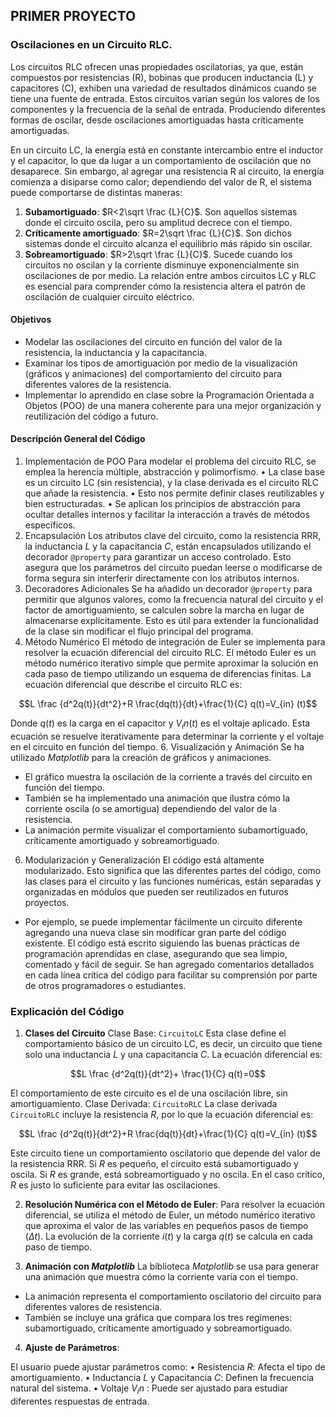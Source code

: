 ## PRIMER PROYECTO

### Oscilaciones en un Circuito RLC.

Los circuitos RLC ofrecen unas propiedades oscilatorias, ya que, están compuestos por resistencias (R), bobinas que producen inductancia (L) y capacitores (C), exhiben una variedad de resultados dinámicos cuando se tiene una fuente de entrada. Estos circuitos varían según los valores de los componentes y la frecuencia de la señal de entrada. Produciendo diferentes formas de oscilar, desde oscilaciones amortiguadas hasta críticamente amortiguadas.

En un circuito LC, la energía está en constante intercambio entre el inductor y el capacitor, lo que da lugar a un comportamiento de oscilación que no desaparece. Sin embargo, al agregar una resistencia R al circuito, la energía comienza a disiparse como calor; dependiendo del valor de R, el sistema puede comportarse de distintas maneras:
1.	**Subamortiguado**: $R<2\sqrt \frac {L}{C}$. Son aquellos sistemas donde el circuito oscila, pero su amplitud decrece con el tiempo.
2.	**Críticamente amortiguado**: $R=2\sqrt \frac {L}{C}$. Son dichos sistemas donde el circuito alcanza el equilibrio más rápido sin oscilar.
3.	**Sobreamortiguado**: $R>2\sqrt \frac {L}{C}$. Sucede cuando los circuitos no oscilan y la corriente disminuye exponencialmente sin oscilaciones de por medio. 
La relación entre ambos circuitos LC y RLC es esencial para comprender cómo la resistencia altera el patrón de oscilación de cualquier circuito eléctrico.

#### Objetivos 

-	Modelar las oscilaciones del circuito en función del valor de la resistencia, la inductancia y la capacitancia.
-	Examinar los tipos de amortiguación por medio de la visualización (gráficos y animaciones) del comportamiento del circuito para diferentes valores de la resistencia.
-	Implementar lo aprendido en clase sobre la Programación Orientada a Objetos (POO) de una manera coherente para una mejor organización y reutilización del código a futuro.

#### Descripción General del Código

1. Implementación de POO
Para modelar el problema del circuito RLC, se emplea la herencia múltiple, abstracción y polimorfismo.
  •	La clase base es un circuito LC (sin resistencia), y la clase derivada es el circuito RLC que añade la resistencia.
  •	Esto nos permite definir clases reutilizables y bien estructuradas.
  •	Se aplican los principios de abstracción para ocultar detalles internos y facilitar la interacción a través de métodos específicos.
2. Encapsulación
Los atributos clave del circuito, como la resistencia RRR, la inductancia $L$ y la capacitancia $C$, están encapsulados utilizando el decorador `@property` para garantizar un acceso controlado. Esto asegura que los parámetros del circuito puedan leerse o modificarse de forma segura sin interferir directamente con los atributos internos.
3. Decoradores Adicionales
Se ha añadido un decorador `@property` para permitir que algunos valores, como la frecuencia natural del circuito y el factor de amortiguamiento, se calculen sobre la marcha en lugar de almacenarse explícitamente. Esto es útil para extender la funcionalidad de la clase sin modificar el flujo principal del programa.
4. Método Numérico
El método de integración de Euler se implementa para resolver la ecuación diferencial del circuito RLC. El método Euler es un método numérico iterativo simple que permite aproximar la solución en cada paso de tiempo utilizando un esquema de diferencias finitas.
La ecuación diferencial que describe el circuito RLC es:

  $$L  \frac {d^2q(t)}{dt^2}+R \frac{dq(t)}{dt}+\frac{1}{C} q(t)=V_{in} (t)$$
  
Donde $q(t)$ es la carga en el capacitor y $V_in (t)$ es el voltaje aplicado.
Esta ecuación se resuelve iterativamente para determinar la corriente y el voltaje en el circuito en función del tiempo.
6. Visualización y Animación
Se ha utilizado *Matplotlib* para la creación de gráficos y animaciones.
-	El gráfico muestra la oscilación de la corriente a través del circuito en función del tiempo.
-	También se ha implementado una animación que ilustra cómo la corriente oscila (o se amortigua) dependiendo del valor de la resistencia.
-	La animación permite visualizar el comportamiento subamortiguado, críticamente amortiguado y sobreamortiguado.
6. Modularización y Generalización
El código está altamente modularizado. Esto significa que las diferentes partes del código, como las clases para el circuito y las funciones numéricas, están separadas y organizadas en módulos que pueden ser reutilizados en futuros proyectos.
-	Por ejemplo, se puede implementar fácilmente un circuito diferente agregando una nueva clase sin modificar gran parte del código existente.
El código está escrito siguiendo las buenas prácticas de programación aprendidas en clase, asegurando que sea limpio, comentado y fácil de seguir. Se han agregado comentarios detallados en cada línea crítica del código para facilitar su comprensión por parte de otros programadores o estudiantes.
### Explicación del Código
1. **Clases del Circuito**
Clase Base: `CircuitoLC`
Esta clase define el comportamiento básico de un circuito LC, es decir, un circuito que tiene solo una inductancia $L$ y una capacitancia $C$. La ecuación diferencial es:

 $$L  \frac {d^2q(t)}{dt^2}+ \frac{1}{C} q(t)=0$$
 
El comportamiento de este circuito es el de una oscilación libre, sin amortiguamiento.
Clase Derivada: `CircuitoRLC`
La clase derivada `CircuitoRLC` incluye la resistencia $R$, por lo que la ecuación diferencial es:

  $$L  \frac {d^2q(t)}{dt^2}+R \frac{dq(t)}{dt}+\frac{1}{C} q(t)=V_{in} (t)$$
  
Este circuito tiene un comportamiento oscilatorio que depende del valor de la resistencia RRR. Si $R$ es pequeño, el circuito está subamortiguado y oscila. Si $R$ es grande, está sobreamortiguado y no oscila. En el caso crítico, $R$ es justo lo suficiente para evitar las oscilaciones.

2. **Resolución Numérica con el Método de Euler**:
Para resolver la ecuación diferencial, se utiliza el método de Euler, un método numérico iterativo que aproxima el valor de las variables en pequeños pasos de tiempo ($\Delta t$). La evolución de la corriente $i(t)$ y la carga $q(t)$ se calcula en cada paso de tiempo.

3. **Animación con *Matplotlib***
La biblioteca *Matplotlib* se usa para generar una animación que muestra cómo la corriente varía con el tiempo.
-	La animación representa el comportamiento oscilatorio del circuito para diferentes valores de resistencia.
-	También se incluye una gráfica que compara los tres regímenes: subamortiguado, críticamente amortiguado y sobreamortiguado.
  
4. **Ajuste de Parámetros**:

El usuario puede ajustar parámetros como:
•	Resistencia $R$: Afecta el tipo de amortiguamiento.
•	Inductancia $L$ y Capacitancia $C$: Definen la frecuencia natural del sistema.
•	Voltaje $V_in$ : Puede ser ajustado para estudiar diferentes respuestas de entrada.
